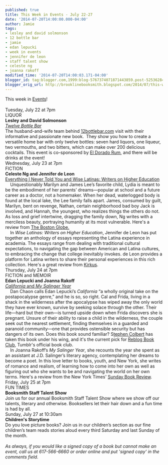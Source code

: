 ```yaml
---
published: true
title: This Week in Events - July 22-27
date: '2014-07-20T14:00:00.000-04:00'
author: Jamie
tags:
- lesley and david solmonson
- 12 bottle bar
- jamie
- edan lepucki
- week in events
- jennifer de leon
- staff talent show
- celeste ng
- joanna rakoff
modified_time: '2014-07-20T14:00:03.171-04:00'
blogger_id: tag:blogger.com,1999:blog-5767374071871443859.post-5253628417476788760
blogger_orig_url: http://brooklinebooksmith.blogspot.com/2014/07/this-week-in-events-july-22-27.html
---
```


<div>This week in <a href="http://www.brooklinebooksmith.com/events/MainEvent.html" target="_blank">Events</a>!&nbsp;</div><div><br /></div><div>Tuesday, July 22 at 7pm</div><div>LIQUOR<br /><strong>Lesley and David Solmonson</strong></div><div><em><a href="http://www.brooklinebooksmith-shop.com/event/lesley-and-david-solmonson-twelve-bottle-bar" target="_blank">Twelve Bottle Bar</a></em></div><div>The husband-and-wife team behind <a href="http://12bottlebar.com/">12bottlebar.com</a> visit with their  informative and passionate new book.&nbsp; They show you how to create a versatile  home bar with only twelve bottles: seven hard liquors, one liqueur, two  vermouths, and two bitters, which can make over 200 delicious cocktails. This event is co-sponsored by <a href="http://theeldoradorum.com/" target="_blank">El Dorado Rum</a>, and there will be drinks at the event!&nbsp;</div><div></div><div>Wednesday, July 23 at 7pm</div><div>FICTION</div><div><strong>Celeste Ng and Jennifer de Leon</strong></div><div><a href="http://www.brooklinebooksmith-shop.com/event/celeste-ng-and-jennifer-de-leon" target="_blank">Everything I Never Told You and Wise Latinas: Writers on Higher Education</a></div><div>&nbsp;&nbsp;&nbsp; Unquestionably Marilyn and James Lee’s favorite child, Lydia is meant  to be the embodiment of her parents’ dreams—popular at school and a future  career as a doctor, not a homemaker. When her dead, waterlogged body is found at  the local lake, the Lee family falls apart. James, consumed by guilt, Marilyn,  bent on revenge, Nathan, certain neighborhood bad boy Jack is involved, and  Hannah, the youngest, who realizes things the others do not. As loss and grief  intertwine, dragging the family down, Ng writes with a merciless beauty,  portraying humanity at its most vulnerable. Here's a review from <a href="http://www.bostonglobe.com/arts/books/2014/07/01/book-review-everything-never-told-you-celeste/NegiY6oApUZG71YIRq6olM/story.html" target="_blank">The Boston Globe.</a>&nbsp;</div><div>&nbsp;&nbsp;&nbsp; In <em>Wise Latinas: Writers on Higher Education</em>, Jennifer de Leon  has put together an anthology of essays representing the Latina experience in  academia. The essays range from dealing with traditional cultural expectations,  to navigating the gap between American and Latina cultures, to embracing the  change that college inevitably invokes. de Leon provides a platform for Latina  writers to share their personal experiences in this rich collection. Here's a great review from <a href="https://www.kirkusreviews.com/book-reviews/jennifer-de-leon/wise-latinas/" target="_blank">Kirkus</a>.&nbsp;</div><div></div><div>Thursday, July 24 at 7pm</div><div>FICTION and MEMOIR</div><div><strong>Edan Lepucki and Joanna Rakoff</strong></div><div><a href="http://www.brooklinebooksmith-shop.com/event/edan-lepucki-and-joanna-rakoff" target="_blank"><em>California </em>and<em> My Salinger Year</em></a> </div><div>&nbsp;&nbsp;&nbsp; Dan Chaon calls Edan Lepucki’s <em>California</em> “a wholly original  take on the postapocalypse genre,” and he is so, so right. Cal and Frida, living  in a shack in the wilderness after the apocalypse has wiped away the only world  they have ever known, survive by seeking solace through the other. Their  life—hard but their own—is turned upside down when Frida discovers she is  pregnant. Unsure of their ability to raise a child in the wilderness, the couple  seek out the nearest settlement, finding themselves in a guarded and paranoid  community—one that provides ostensible security but has dangers of its own. Does this book sound familiar? S<a href="http://thecolbertreport.cc.com/videos/t1nxwu/amazon-vs--hachette---sherman-alexie" target="_blank">tephen Colbert</a> has taken this book under his wing, and it's the current pick for <a href="http://reblogbookclub.tumblr.com/" target="_blank">Reblog Book Club</a>, Tumblr's official book club.&nbsp;</div><div>&nbsp;&nbsp;&nbsp; In Joanna Rakoff’s <em>My Salinger Year</em>, she recounts the year she  spent as an assistant at J.D. Salinger’s literary agency, contemplating her  dreams to become a poet. In this love letter to books, youth, and New York, she  writes of romance and realism, of learning how to come into her own as well as  figuring out who she wants to be and navigating the world on her own terms. Here's a review from the New York Times' <a href="http://www.nytimes.com/2014/06/08/books/review/my-salinger-year-by-joanna-rakoff.html?_r=0" target="_blank">Sunday Book Review</a>.</div><div></div><div>Friday, July 25 at 7pm</div><div>FUN TIMES</div><div><strong>Booksmith Staff Talent Show</strong></div><div>Join us for our annual Booksmith Staff Talent Show where we show off our  talents, literary and otherwise. Booksellers let their hair down and a fun time is had by all.&nbsp;</div><div></div><div>Sunday, July 27 at 10:30am</div><div><strong>Children's Storytime</strong></div><div>Do you love picture books? Join us in our children’s section as our fine  children’s team reads stories aloud every third Saturday and last Sunday of the  month.<br /><br /><i>As always, if you would like a signed copy of a book but cannot make an event, call us at 617-566-6660 or order online and put 'signed copy' in the comments field.</i></div>